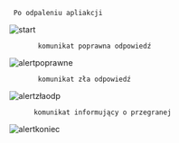      Po odpaleniu apliakcji 
![start](https://github.com/user-attachments/assets/3c3d7c14-1d55-4f3f-a021-670c3d19ae35)

           komunikat poprawna odpowiedź
![alertpoprawne](https://github.com/user-attachments/assets/04a37669-8cd7-41e1-9ac5-fd6b4ddbddb7)

           komunikat zła odpowiedź
 ![alertzłaodp](https://github.com/user-attachments/assets/39d4b094-3f5f-43d4-a8e4-bb37d17ffa94)

          komunikat informujący o przegranej
 ![alertkoniec](https://github.com/user-attachments/assets/2f3b593b-6788-4ff1-94af-4f64606fdff0)
